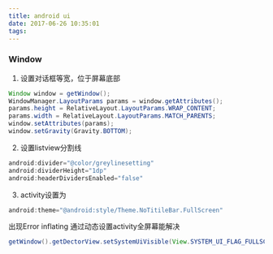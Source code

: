 ```yaml
---
title: android ui
date: 2017-06-26 10:35:01
tags:
---
```

### Window

1. 设置对话框等宽，位于屏幕底部
```java
Window window = getWindow();
WindowManager.LayoutParams params = window.getAttributes();
params.height = RelativeLayout.LayoutParams.WRAP_CONTENT;
params.width = RelativeLayout.LayoutParams.MATCH_PARENTS;
window.setAttributes(params);
window.setGravity(Gravity.BOTTOM);
```
2. 设置listview分割线
```java
android:divider="@color/greylinesetting"
android:dividerHeight="1dp"
android:headerDividersEnabled="false"
```
3. activity设置为
```java
android:theme="@android:style/Theme.NoTitileBar.FullScreen"
```
出现Error inflating <unknown>
通过动态设置activity全屏幕能解决
```java
getWindow().getDectorView.setSystemUiVisible(View.SYSTEM_UI_FLAG_FULLSCREEN)
```
